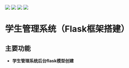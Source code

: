 [![](https://img.shields.io/badge/python-3.6.3-orange.svg)](https://www.python.org/downloads/release/python-363/)
[![](https://img.shields.io/badge/flask-1.1.1-green.svg)](https://palletsprojects.com/p/flask/)
[![](https://img.shields.io/badge/jQuery-3.3.1-blue.svg)](https://code.jquery.com/jquery-3.3.1.min.js/)
[![](https://img.shields.io/badge/Bootstrap-4.3.1-mauve.svg)](https://getbootstrap.com/)

# 学生管理系统（Flask框架搭建）

## 主要功能

 - **学生管理系统后台flask模型创建**
